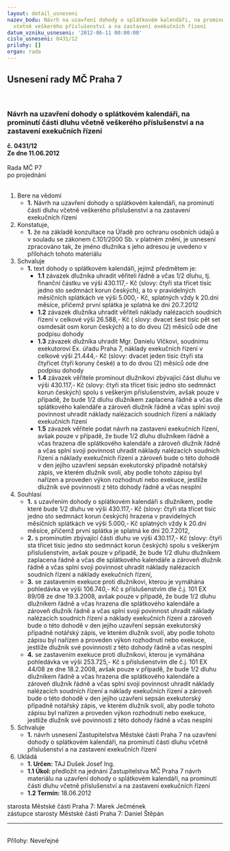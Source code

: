 ```yaml
---
layout: detail_usneseni
nazev_bodu: Návrh na uzavření dohody o splátkovém kalendáři, na prominutí části dluhu
  včetně veškerého příslušenství a na zastavení exekučních řízení
datum_vzniku_usneseni: '2012-06-11 00:00:00'
cislo_usneseni: 0431/12
prilohy: []
organ: rada
---
```

<div id="ucUsn_pList" class="usn">
	<span><h2>Usnesení rady MČ Praha 7 </h2>
<br></span><div class="standBody">
<span><h3>Návrh na uzavření dohody o splátkovém kalendáři, na prominutí části dluhu včetně veškerého příslušenství a na zastavení exekučních řízení</h3></span><div class="center">
		<strong>č. 0431/12</strong><br>
	</div>
<div class="center">
		<strong>Ze dne 11.06.2012</strong><br><br>
	</div>Rada MČ P7<br> po projednání<br><br><ol>
<li>Bere na vědomí<ul><li>
<strong>1.</strong> Návrh na uzavření dohody o splátkovém kalendáři, na prominutí části dluhu včetně veškerého příslušenství a na zastavení exekučních řízení</li></ul>
</li>
<li>Konstatuje,<ul><li>
<strong>1.</strong> že na základě konzultace na Úřadě pro ochranu osobních údajů  a v souladu se zákonem č.101/2000 Sb. v platném znění, je usnesení zpracováno tak, že jméno dlužníka s jeho adresou je uvedeno v přílohách tohoto materiálu </li></ul>
</li>
<li>Schvaluje<ul><li>
<strong>1.</strong> text dohody o splátkovém kalendáři, jejímž předmětem je:  <ul>
<li>
<strong>1.1</strong> závazek dlužníka uhradit věřiteli řádně a včas 1/2 dluhu, tj. finanční částku ve výši 430.117,- Kč (slovy: čtyři sta třicet tisíc jedno sto sedmnáct korun českých), a to v pravidelných měsíčních splátkách ve výši 5.000,- Kč, splatných vždy k 20.dni měsíce, přičemž první splátka je splatná ke dni 20.7.2012  </li>
<li>
<strong>1.2</strong> závazek dlužníka uhradit věřiteli náklady nalézacích soudních řízení v celkové výši 26.588,- Kč ( slovy: dvacet šest tisíc pět set osmdesát osm korun českých) a to do dvou (2) měsíců ode dne podpisu dohody   </li>
<li>
<strong>1.3</strong> závazek dlužníka uhradit Mgr. Danielu Vlčkovi, soudnímu exekutorovi Ex. úřadu Praha 7, náklady exekučních řízení v celkové výši 21.444,- Kč (slovy: dvacet jeden tisíc čtyři sta čtyřicet čtyři koruny české) a to do dvou (2) měsíců ode dne podpisu dohody   </li>
<li>
<strong>1.4</strong> závazek věřitele prominout dlužníkovi zbývající část dluhu ve výši 430.117,- Kč (slovy: čtyři sta třicet tisíc jedno sto sedmnáct korun českých) spolu s veškerým příslušenstvím, avšak pouze v případě, že bude 1/2 dluhu dlužníkem zaplacena řádně a včas dle splátkového kalendáře a zároveň dlužník řádně a včas splní svoji povinnost uhradit náklady nalézacích soudních řízení a náklady exekučních řízení</li>
<li>
<strong>1.5</strong> závazek věřitele podat návrh na zastavení exekučních řízení, avšak pouze v případě, že bude 1/2 dluhu dlužníkem řádně a včas hrazena dle splátkového kalendáře a zároveň dlužník řádně a včas splní svoji povinnost uhradit náklady nalézacích soudních řízení a náklady exekučních řízení a zároveň bude o této dohodě v den jejího uzavření sepsán exekutorský případně notářský zápis, ve kterém dlužník svolí, aby podle tohoto zápisu byl nařízen a proveden výkon rozhodnutí nebo exekuce, jestliže dlužník své povinnosti z této dohody řádně a včas nesplní</li>
</ul>
</li></ul>
</li>
<li>Souhlasí<ul>
<li>
<strong>1.</strong> s uzavřením dohody o splátkovém kalendáři s dlužníkem, podle které bude 1/2 dluhu ve  výši 430.117,- Kč (slovy: čtyři sta třicet tisíc jedno sto sedmnáct korun českých) hrazena v pravidelných měsíčních splátkách ve výši 5.000,- Kč  splatných vždy k 20.dni měsíce, přičemž první splátka je splatná ke dni 20.7.2012, </li>
<li>
<strong>2.</strong> s prominutím zbývající části dluhu ve výši 430.117,- Kč (slovy: čtyři sta třicet tisíc jedno sto sedmnáct korun českých) spolu s veškerým příslušenstvím, avšak pouze v případě, že bude 1/2 dluhu dlužníkem zaplacena řádně a včas dle splátkového kalendáře a zároveň dlužník řádně a včas splní svoji povinnost uhradit náklady nalézacích soudních řízení a náklady exekučních řízení, </li>
<li>
<strong>3.</strong> se zastavením exekuce proti dlužníkovi, kterou je vymáhána pohledávka ve výši 106.740,- Kč s příslušenstvím  dle č.j. 101 EX  89/08 ze dne 19.3.2008, avšak pouze v případě, že bude 1/2 dluhu dlužníkem řádně a včas hrazena dle splátkového kalendáře a zároveň dlužník řádně a včas splní svoji povinnost uhradit náklady nalézacích soudních řízení a náklady exekučních řízení a zároveň bude o této dohodě v den jejího uzavření sepsán exekutorský případně notářský zápis, ve kterém dlužník svolí, aby podle tohoto zápisu byl nařízen a proveden výkon rozhodnutí nebo exekuce, jestliže dlužník své povinnosti z této dohody řádně a včas nesplní </li>
<li>
<strong>4.</strong> se zastavením exekuce proti dlužníkovi, kterou je vymáhána pohledávka ve výši 253.725,- Kč s příslušenstvím  dle č.j. 101 EX  44/08  ze dne 18.2.2008, avšak pouze v případě, že bude 1/2 dluhu dlužníkem řádně a včas hrazena dle splátkového kalendáře a zároveň dlužník řádně a včas splní svoji povinnost uhradit náklady nalézacích soudních řízení a náklady exekučních řízení a zároveň bude o této dohodě v den jejího uzavření sepsán exekutorský případně notářský zápis, ve kterém dlužník svolí, aby podle tohoto zápisu byl nařízen a proveden výkon rozhodnutí nebo exekuce, jestliže dlužník své povinnosti z této dohody řádně a včas nesplní </li>
</ul>
</li>
<li>Schvaluje<ul><li>
<strong>1.</strong> návrh usnesení Zastupitelstva Městské části Praha 7 na uzavření dohody o splátkovém kalendáři, na prominutí části dluhu včetně příslušenství a na zastavení exekučních řízení   </li></ul>
</li>
<li>Ukládá<ul>
<li>
<strong>1. Určen: </strong>TAJ Dušek Josef Ing.</li>
<li>
<strong>1.1 Úkol: </strong>předložit na jednání Zastupitelstva MČ Praha 7 návrh materiálu na uzavření dohody o splátkovém kalendáři, na prominutí části dluhu včetně příslušenství a na zastavení exekučních řízení   </li>
<li>
<strong>1.2 Termín: </strong>18.06.2012</li>
</ul>
</li>
</ol>starosta Městské části Praha 7: Marek Ječmének<br>zástupce starosty Městské části Praha 7: Daniel Štěpán <hr>
<br>Přílohy: Neveřejné</div>
</div>